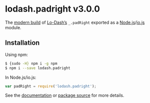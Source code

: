 # lodash.padright v3.0.0

The [modern build](https://github.com/lodash/lodash/wiki/Build-Differences) of [Lo-Dash’s](https://lodash.com/) `_.padRight` exported as a [Node.js](http://nodejs.org/)/[io.js](https://iojs.org/) module.

## Installation

Using npm:

```bash
$ {sudo -H} npm i -g npm
$ npm i --save lodash.padright
```

In Node.js/io.js:

```js
var padRight = require('lodash.padright');
```

See the [documentation](https://lodash.com/docs#padRight) or [package source](https://github.com/lodash/lodash/blob/3.0.0-npm-packages/lodash.padright/index.js) for more details.
